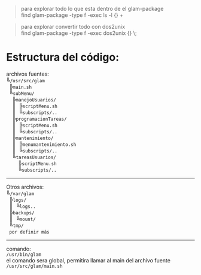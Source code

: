 > para explorar todo lo que esta dentro de el glam-package  
> find glam-package -type f -exec ls -l {} +  
  
> para explorar convertir todo con dos2unix  
> find glam-package -type f -exec dos2unix {} \\;
# Estructura del código:
archivos fuentes:  
╚`/usr/src/glam`  
  ╠`main.sh`  
  ╚`subMenu/`  
    ╠`manejoUsuarios/`  
    ║  ╠`scriptMenu.sh`  
    ║  ╚`subscripts/..`  
    ╠`programacionTareas/`  
    ║  ╠`scriptMenu.sh`  
    ║  ╚`subscripts/..`  
    ╠`mantenimiento/`  
    ║  ╠`menumantenimiento.sh`  
    ║  ╚`subscripts/..`  
    ╚`tareasUsuarios/`  
        ╠`scriptMenu.sh`  
        ╚`subscripts/..`  
 
---
Otros archivos:  
╚`/var/glam`  
  ╠`logs/`   
  ║  ╚`logs..`  
  ╠`backups/`    
  ║  ╚`mount/`   
  ╚`tmp/`  
  `por definir más`

---
comando:  
`/usr/bin/glam`  
el comando sera global, permitira llamar al main del archivo fuente  
`/usr/src/glam/main.sh`
